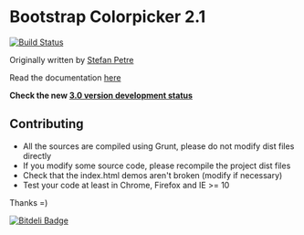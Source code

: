 # Bootstrap Colorpicker 2.1

[![Build Status](https://travis-ci.org/mjolnic/bootstrap-colorpicker.png)](https://travis-ci.org/mjolnic/bootstrap-colorpicker)

Originally written by [Stefan Petre](http://www.eyecon.ro/)

Read the documentation [here](http://mjolnic.github.io/bootstrap-colorpicker/)

**Check the new  [3.0 version development status](https://github.com/mjolnic/bootstrap-colorpicker/pull/88)**
 
## Contributing

* All the sources are compiled using Grunt, please do not modify dist files directly
* If you modify some source code, please recompile the project dist files
* Check that the index.html demos aren't broken (modify if necessary)
* Test your code at least in Chrome, Firefox and IE >= 10

Thanks =)


[![Bitdeli Badge](https://d2weczhvl823v0.cloudfront.net/mjolnic/bootstrap-colorpicker/trend.png)](https://bitdeli.com/free "Bitdeli Badge")

